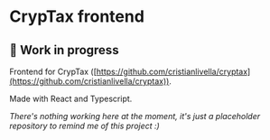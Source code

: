 # CrypTax frontend
## 🚧 Work in progress

Frontend for CrypTax ([https://github.com/cristianlivella/cryptax](https://github.com/cristianlivella/cryptax)).

Made with React and Typescript.

_There's nothing working here at the moment, it's just a placeholder repository to remind me of this project :)_
